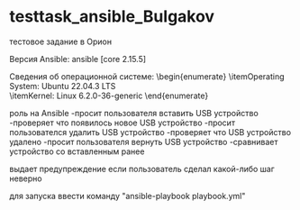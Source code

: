 # testtask_ansible_Bulgakov

тестовое задание в Орион

Версия Ansible: ansible [core 2.15.5]

Сведения об операционной системе:
\begin{enumerate} 
 \itemOperating System: Ubuntu 22.04.3 LTS                
 \itemKernel: Linux 6.2.0-36-generic
\end{enumerate}


роль на Ansible 
 -просит пользователя вставить USB устройство
 -проверяет что появилось новое USB устройство
 -просит пользователся удалить USB устройство
 -проверяет что USB устройство удалено
 -просит пользователя вернуть USB устройство
 -сравнивает устройство со вставленным ранее
 
 
выдает предупреждение если пользователь сделал какой-либо шаг неверно

для запуска ввести команду "ansible-playbook playbook.yml"
